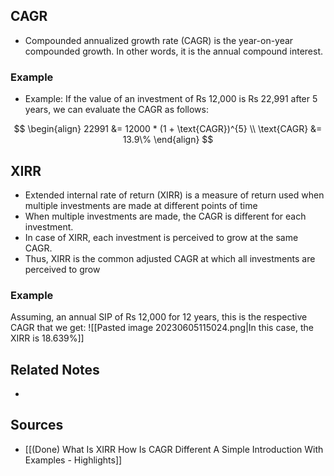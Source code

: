 ## CAGR
- Compounded annualized growth rate (CAGR) is the year-on-year compounded growth. In other words, it is the annual compound interest.

### Example
- Example: If the value of an investment of Rs 12,000 is Rs 22,991 after 5 years, we can evaluate the CAGR as follows:

$$
\begin{align}
22991 &= 12000 * (1 + \text{CAGR})^{5} \\
\text{CAGR} &= 13.9\%
\end{align}
$$

## XIRR
- Extended internal rate of return (XIRR) is a measure of return used when multiple investments are made at different points of time
- When multiple investments are made, the CAGR is different for each investment.
- In case of XIRR, each investment is perceived to grow at the same CAGR.
- Thus, XIRR is the common adjusted CAGR at which all investments are perceived to grow

### Example
Assuming, an annual SIP of Rs 12,000 for 12 years, this is the respective CAGR that we get:
![[Pasted image 20230605115024.png|In this case, the XIRR is 18.639%]]

## Related Notes
- 

## Sources
- [[(Done) What Is XIRR How Is CAGR Different A Simple Introduction With Examples - Highlights]]